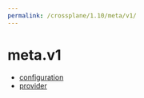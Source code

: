 ```yaml
---
permalink: /crossplane/1.10/meta/v1/
---
```


# meta.v1



* [configuration](configuration.md)
* [provider](provider.md)